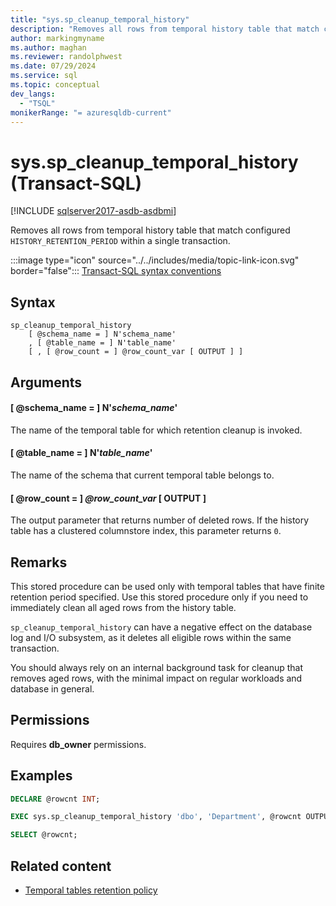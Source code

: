```yaml
---
title: "sys.sp_cleanup_temporal_history"
description: "Removes all rows from temporal history table that match configured HISTORY_RETENTION PERIOD within a single transaction."
author: markingmyname
ms.author: maghan
ms.reviewer: randolphwest
ms.date: 07/29/2024
ms.service: sql
ms.topic: conceptual
dev_langs:
  - "TSQL"
monikerRange: "= azuresqldb-current"
---
```

# sys.sp_cleanup_temporal_history (Transact-SQL)

[!INCLUDE [sqlserver2017-asdb-asdbmi](../../includes/applies-to-version/sqlserver2017-asdb-asdbmi.md)]

Removes all rows from temporal history table that match configured `HISTORY_RETENTION_PERIOD` within a single transaction.

:::image type="icon" source="../../includes/media/topic-link-icon.svg" border="false"::: [Transact-SQL syntax conventions](../../t-sql/language-elements/transact-sql-syntax-conventions-transact-sql.md)

## Syntax

```syntaxsql
sp_cleanup_temporal_history
    [ @schema_name = ] N'schema_name'
    , [ @table_name = ] N'table_name'
    [ , [ @row_count = ] @row_count_var [ OUTPUT ] ]
```

## Arguments

#### [ @schema_name = ] N'*schema_name*'

The name of the temporal table for which retention cleanup is invoked.

#### [ @table_name = ] N'*table_name*'

The name of the schema that current temporal table belongs to.

#### [ @row_count = ] *@row_count_var* [ OUTPUT ]

The output parameter that returns number of deleted rows. If the history table has a clustered columnstore index, this parameter returns `0`.

## Remarks

This stored procedure can be used only with temporal tables that have finite retention period specified. Use this stored procedure only if you need to immediately clean all aged rows from the history table.

`sp_cleanup_temporal_history` can have a negative effect on the database log and I/O subsystem, as it deletes all eligible rows within the same transaction.

You should always rely on an internal background task for cleanup that removes aged rows, with the minimal impact on regular workloads and database in general.

## Permissions

Requires **db_owner** permissions.

## Examples

```sql
DECLARE @rowcnt INT;

EXEC sys.sp_cleanup_temporal_history 'dbo', 'Department', @rowcnt OUTPUT;

SELECT @rowcnt;
```

## Related content

- [Temporal tables retention policy](/azure/sql-database/sql-database-temporal-tables-retention-policy)
